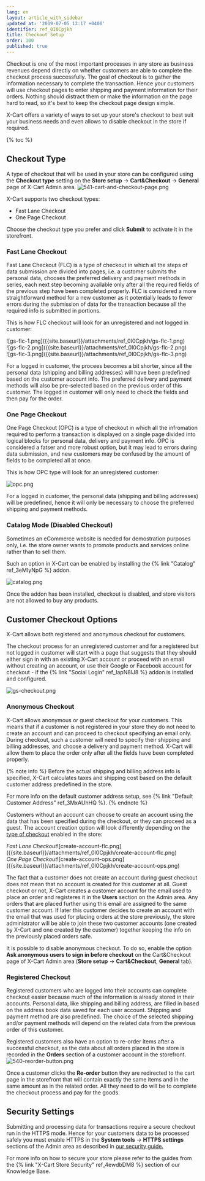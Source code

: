```yaml
---
lang: en
layout: article_with_sidebar
updated_at: '2019-07-05 13:17 +0400'
identifier: ref_0I0Cpjkh
title: Checkout Setup
order: 100
published: true
---
```

Checkout is one of the most important processes in any store as business revenues depend directly on whether customers are able to complete the checkout process successfully. The goal of checkout is to gather the information necessary to complete the transaction. Hence your customers will use checkout pages to enter shipping and payment information for their orders. Nothing should distract them or make the information on the page hard to read, so it's best to keep the checkout page design simple. 

X-Cart offers a variety of ways to set up your store's checkout to best suit your business needs and even allows to disable checkout in the store if required. 

{% toc %}

## Checkout Type

A type of checkout that will be used in your store can be configured using the **Checkout type** setting on the **Store setup** -> **Cart&Checkout** -> **General** page of X-Cart Admin area.
![541-cart-and-checkout-page.png]({{site.baseurl}}/attachments/ref_0I0Cpjkh/541-cart-and-checkout-page.png)

X-Cart supports two checkout types:
* Fast Lane Checkout
* One Page Checkout 

Choose the checkout type you prefer and click **Submit** to activate it in the storefront.

### Fast Lane Checkout

Fast Lane Checkout (FLC) is a type of checkout in which all the steps of data submission are divided into pages, i.e. a customer submits the personal data, chooses the preferred delivery and payment methods in series, each next step becoming available only after all the required fields of the previous step have been completed properly. FLC is considered a more straightforward method for a new customer as it potentially leads to fewer errors during the submission of data for the transaction because all the required info is submitted in portions.

This is how FLC checkout will look for an unregistered and not logged in customer:

<div class="ui stackable three column grid">
  <div class="column" markdown="span">![gs-flc-1.png]({{site.baseurl}}/attachments/ref_0I0Cpjkh/gs-flc-1.png)</div>
  <div class="column" markdown="span">![gs-flc-2.png]({{site.baseurl}}/attachments/ref_0I0Cpjkh/gs-flc-2.png)</div>
  <div class="column" markdown="span">![gs-flc-3.png]({{site.baseurl}}/attachments/ref_0I0Cpjkh/gs-flc-3.png)</div>
</div>

For a logged in customer, the procees becomes a bit shorter, since all the personal data (shipping and billing addresses) will have been predefined based on the customer account info. The preferred delivery and payment methods will also be pre-selected based on the previous order of this customer. The logged in customer will only need to check the fields and then pay for the order.

### One Page Checkout

One Page Checkout (OPC) is a type of checkout in which all the infromation required to perform a transaction is displayed on a single page divided into logical blocks for personal data, delivery and payment info.  OPC is considered a fatser and more robust option, but it may lead to errors during data submission, and new customers may be confused by the amount of fields to be completed all at once.

This is how OPC type will look for an unregistered customer:

![opc.png]({{site.baseurl}}/attachments/ref_0I0Cpjkh/opc.png)

For a logged in customer, the personal data (shipping and billing addresses) will be predefined, hence it will only be necessary to choose the preferred shipping and payment methods.

### Catalog Mode (Disabled Checkout)

Sometimes an eCommerce website is needed for demostration purposes only, i.e. the store owner wants to promote products and services online rather than to sell them. 

Such an option in X-Cart can be enabled by installing the {% link "Catalog" ref_3eMIyNpG %} addon.

![catalog.png]({{site.baseurl}}/attachments/ref_0I0Cpjkh/catalog.png)

Once the addon has been installed, checkout is disabled, and store visitors are not allowed to buy any products.

## Customer Checkout Options

X-Cart allows both registered and anonymous checkout for customers.

The checkout process for an unregistered customer and for a registered but not logged in customer will start with a page that suggests that they should either sign in with an existing X-Cart account or proceed with an email without creating an account, or use their Google or Facebook account for checkout - if the {% link "Social Login" ref_IapN8lJ8 %} addon is installed and configured.

![gs-checkout.png]({{site.baseurl}}/attachments/ref_0I0Cpjkh/gs-checkout.png) 


### Anonymous Checkout

X-Cart allows anonymous or guest checkout for your customers. This means that if a customer is not registered in your store they do not need to create an account and can proceed to checkout specifying an email only. During checkout, such a customer will need to specify their shipping and billing addresses, and choose a delivery and payment method. X-Cart will allow them to place the order only after all the fields have been completed properly.

{% note info %}
Before the actual shipping and billing address info is specified, X-Cart calculates taxes and shipping cost based on the default customer address predefined in the store.

For more info on the default customer address setup, see {% link "Default Customer Address" ref_3MxAUhHQ %}.
{% endnote %}

Customers without an account can choose to create an account using the data that has been specified during the checkout, or they can proceed as a guest. The account creation option will look differently depending on the [type of checkout](https://kb.x-cart.com/general_setup/basic_configuration/general_settings/checkout.html#checkout-type "Checkout Setup") enabled in the store:

<div class="ui stackable two column grid">
  <div class="column" markdown="span"><i>Fast Lane Checkout</i>![create-account-flc.png]({{site.baseurl}}/attachments/ref_0I0Cpjkh/create-account-flc.png)</div>
  <div class="column" markdown="span"><i>One Page Checkout</i>![create-account-ops.png]({{site.baseurl}}/attachments/ref_0I0Cpjkh/create-account-ops.png)</div>
</div>

The fact that a customer does not create an account during guest checkout does not mean that no account is created for this customer at all. Guest checkout or not, X-Cart creates a customer account for the email used to place an order and registeres it in the **Users** section on the Admin area. Any orders that are placed further using this email are assigned to the same customer account. If later this customer decides to create an account with the email that was used for placing orders at the store previously, the store administrator will be able to join these two customer accounts (one created by X-Cart and one created by the customer) together keeping the info on the previously placed orders safe.

It is possible to disable anonymous checkout. To do so, enable the option **Ask anonymous users to sign in before checkout** on the Cart&Checkout page of X-Cart Admin area (**Store setup** -> **Cart&Checkout**, **General** tab).


### Registered Checkout

Registered customers who are logged into their accounts can complete checkout easier because much of the information is already stored in their accounts. Personal data, like shipping and billing address, are filled in based on the address book data saved for each user account. Shipping and payment method are also predefined. The choice of the selected shipping and/or payment methods will depend on the related data from the previous order of this customer.

Registered customers also have an option to re-order items after a successful checkout, as the data about all orders placed in the store is recorded in the **Orders** section of a customer account in the storefront.
![540-reorder-button.png]({{site.baseurl}}/attachments/ref_0I0Cpjkh/540-reorder-button.png)

Once a customer clicks the **Re-order** button they are redirected to the cart page in the storefront that will contain exactly the same items and in the same amount as in the related order. All they need to do will be to complete the checkout process and pay for the goods.

## Security Settings

Submitting and processing data for transactions require a secure checkout run in the HTTPS mode. Hence for your customers data to be processed safely you must enable HTTPS in the **System tools** -> **HTTPS settings** sections of the Admin area as described in [our security guide.](https://kb.x-cart.com/general_setup/store_security/security_guide.html#step-2-use-ssl-certificates "Checkout Setup")

For more info on how to secure your store please refer to the guides from the {% link "X-Cart Store Security" ref_4ewdbDM8 %} section of our Knowledge Base.
